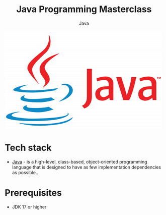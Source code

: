 <h1 align="center">
Java Programming Masterclass
</h1>
<p align="center">
Java
</p>

<img src="https://github.com/catalyn98/JavaProgrammingMasterclass/blob/main/javaLogo.png" />

# Tech stack
* [Java](https://www.java.com/en/) - is a high-level, class-based, object-oriented programming language that is designed to have as few implementation dependencies as possible..


# Prerequisites
* JDK 17 or higher